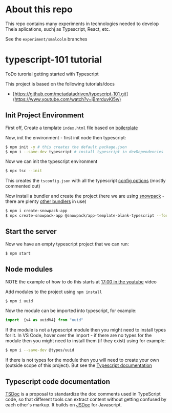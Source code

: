# About this repo

This repo contains many experiments in technologies needed to develop Theia aplications, suchj as Typescript, React, etc.

See the `experiment/smalcolm` branches

# typescript-101 tutorial
ToDo turorial getting started with Typescript

This project is based on the following tutorials/docs
- [https://github.com/metadatadriven/typescript-101.git](https://www.youtube.com/watch?v=jBmrduvKl5w)

## Init Project Environment

First off, Create a template `index.html` file based on [boilerplate](https://www.freecodecamp.org/news/html-starter-template-a-basic-html5-boilerplate-for-index-html/)

Now, init the environment - first init node then typescript:
```sh
$ npm init -y # this creates the default package.json
$ npm i --save-dev typescript # install typescript in devDependencies
```
Now we can init the typescript environment
```sh
$ npx tsc --init
```

This creates the `tsconfig.json` with all the typescript [config options](https://www.typescriptlang.org/docs/handbook/tsconfig-json.html) (mostly commented out)

Now install a bundler and create the project (here we are using [snowpack](https://www.snowpack.dev/) - there are plenty [other bundlers](https://byby.dev/web-bundlers) in use)

```sh
$ npm i create-snowpack-app
$ npx create-snowpack-app @snowpack/app-template-blank-typescript --force
```

## Start the server

Now we have an empty typescript project that we can run:
```sh
$ npm start
```

## Node modules

NOTE the example of how to do this starts at [17:00 in the youtube](https://youtu.be/jBmrduvKl5w?si=mlYExiBswTwBnOcy&t=1021) video

Add modules to the project using `npm install`
```sh
$ npm i uuid
```

Now the module can be imported into typescript, for example:
```typescript
import  {v4 as uuidV4} from "uuid"
```

If the module is not a typescript module then you might need to install types for it.
In VS Code, hover over the import - if there are no types for the module then you might need to install them (if they exist) using for example:

```sh
$ npm i --save-dev @types/uuid
```

If there is not types for the module then you will need to create your own (outside scope of this project). But see the [Typescript documentation](https://www.typescriptlang.org/docs/handbook/declaration-files/templates/module-d-ts.html)

## Typescript code documentation

[TSDoc](https://tsdoc.org/) is a proposal to standardize the doc comments used in TypeScript code, so that different tools can extract content without getting confused by each other's markup. It builds on [JSDoc](https://jsdoc.app/) for Javascript.

